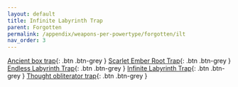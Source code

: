```yaml
---
layout: default
title: Infinite Labyrinth Trap
parent: Forgotten
permalink: /appendix/weapons-per-powertype/forgotten/ilt
nav_order: 3
---
```

<span class="fs-1">[Ancient box trap](/appendix/weapons-per-powertype/forgotten/abt){: .btn .btn-grey } </span><span class="fs-1">[Scarlet Ember Root Trap](/appendix/weapons-per-powertype/forgotten/sert){: .btn .btn-grey } </span><span class="fs-1">[Endless Labyrinth Trap](/appendix/weapons-per-powertype/forgotten/elt){: .btn .btn-grey } </span><span class="fs-1">[Infinite Labyrinth Trap](/appendix/weapons-per-powertype/forgotten/ilt){: .btn .btn-grey } </span><span class="fs-1">[Thought obliterator trap](/appendix/weapons-per-powertype/forgotten/tot){: .btn .btn-grey }</span>
